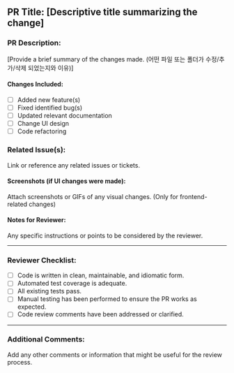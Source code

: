 ## PR Title: [Descriptive title summarizing the change]

### PR Description:
[Provide a brief summary of the changes made. (어떤 파일 또는 폴더가 수정/추가/삭제 되었는지와 이유)]

#### Changes Included:
- [ ] Added new feature(s)
- [ ] Fixed identified bug(s)
- [ ] Updated relevant documentation
- [ ] Change UI design
- [ ] Code refactoring

### Related Issue(s):
Link or reference any related issues or tickets.

#### Screenshots (if UI changes were made):
Attach screenshots or GIFs of any visual changes. (Only for frontend-related changes)

#### Notes for Reviewer:
Any specific instructions or points to be considered by the reviewer.

---

### Reviewer Checklist:
- [ ] Code is written in clean, maintainable, and idiomatic form.
- [ ] Automated test coverage is adequate.
- [ ] All existing tests pass.
- [ ] Manual testing has been performed to ensure the PR works as expected.
- [ ] Code review comments have been addressed or clarified.

---

### Additional Comments:
Add any other comments or information that might be useful for the
review process.
